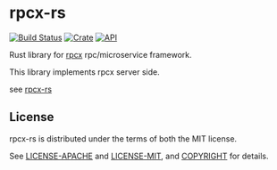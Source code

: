 # rpcx-rs

[![Build Status](https://travis-ci.org/smallnest/rpcx-rs.svg?branch=master)](https://travis-ci.org/smallnest/rpcx-rs)
[![Crate](https://img.shields.io/crates/v/rpcx-protocol.svg)](https://crates.io/crates/rpcx-rs)
[![API](https://docs.rs/rpcx-protocol/badge.svg)](https://docs.rs/rpcx-rs)

Rust library for [rpcx](https://rpcx.site) rpc/microservice framework.

This library implements rpcx server side.

see [rpcx-rs](https://github.com/smallnest/rpcx-rs)

## License

rpcx-rs is distributed under the terms of both the MIT license.

See [LICENSE-APACHE](LICENSE-APACHE) and [LICENSE-MIT](LICENSE-MIT), and
[COPYRIGHT](COPYRIGHT) for details.
